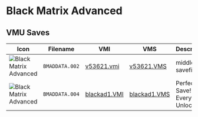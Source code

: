 # Black Matrix Advanced

## VMU Saves

| Icon | Filename | VMI | VMS | Description |
|------|----------|-----|-----|-------------|
| ![Black Matrix Advanced](../icons/BMADDATA.002.GIF) | `BMADDATA.002` | [v53621.vmi](v53621.vmi) | [v53621.VMS](v53621.VMS) | middle savefile 
| ![Black Matrix Advanced](../icons/BMADDATA.004.GIF) | `BMADDATA.004` | [blackad1.VMI](blackad1.VMI) | [blackad1.VMS](blackad1.VMS) | Perfect Save! Everything Unlocked!
